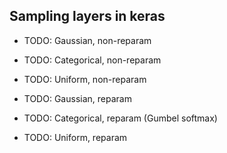 ## Sampling layers in keras

* TODO: Gaussian, non-reparam
* TODO: Categorical, non-reparam
* TODO: Uniform, non-reparam

* TODO: Gaussian, reparam
* TODO: Categorical, reparam (Gumbel softmax)
* TODO: Uniform, reparam
